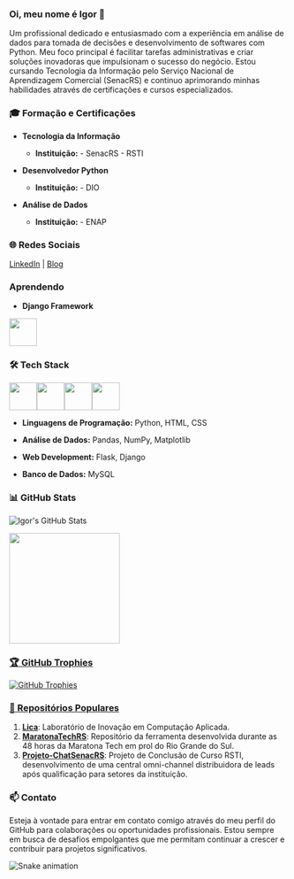 ### Oi, meu nome é Igor 👋

Um profissional dedicado e entusiasmado com a experiência em análise de dados para tomada de decisões e desenvolvimento de softwares com Python. Meu foco principal é facilitar tarefas administrativas e criar soluções inovadoras que impulsionam o sucesso do negócio. Estou cursando Tecnologia da Informação pelo Serviço Nacional de Aprendizagem Comercial (SenacRS) e continuo aprimorando minhas habilidades através de certificações e cursos especializados.

### 🎓 Formação e Certificações

- **Tecnologia da Informação**
  - **Instituição:** - SenacRS - RSTI

- **Desenvolvedor Python**
  - **Instituição:** - DIO 
  
- **Análise de Dados**
  - **Instituição:** - ENAP
  

### 🌐 Redes Sociais

[LinkedIn](https://www.linkedin.com/in/igorrodrigz) | [Blog](https://igorrodrigz.dev/blog)

### Aprendendo
- **Django Framework**
  
<img height=50px width=50px src="https://cdn.jsdelivr.net/gh/devicons/devicon@latest/icons/django/django-plain.svg" />  

### 🛠️ Tech Stack
<div id=linguagens><img height=50px width=50px src="https://cdn.jsdelivr.net/gh/devicons/devicon@latest/icons/python/python-original.svg" /><img heigth=50px width=50px src="https://cdn.jsdelivr.net/gh/devicons/devicon@latest/icons/html5/html5-plain-wordmark.svg" /><img heigth=50px width=50px src="https://cdn.jsdelivr.net/gh/devicons/devicon@latest/icons/css3/css3-plain-wordmark.svg" /><img height=50px width=50px src="https://cdn.jsdelivr.net/gh/devicons/devicon@latest/icons/github/github-original.svg" /></div>

- **Linguagens de Programação:**
  Python, HTML, CSS

- **Análise de Dados:**
  Pandas, NumPy, Matplotlib
  
- **Web Development:**
  Flask, Django
  
- **Banco de Dados:**
  MySQL
  
### 📊 GitHub Stats

![Igor's GitHub Stats](https://github-readme-stats.vercel.app/api?username=igorrodrigz&show_icons=true&theme=radical)
<div>
<a href="https://github.com/igorrodrigz">
<img loading="lazy" height="200em" src="https://github-readme-stats.vercel.app/api/top-langs/?username=igorrodrigz&layout=compact&langs_count=7&theme=radical"/>

</div>

### 🏆 GitHub Trophies

![GitHub Trophies](https://github-profile-trophy.vercel.app/?username=igorrodrigz&theme=radical)

### 📂 Repositórios Populares

1. **[Lica](https://github.com/LICA24)**: Laboratório de Inovação em Computação Aplicada.
2. **[MaratonaTechRS](https://github.com/igorrodrigz/MaratonaTechRS)**: Repositório da ferramenta desenvolvida durante as 48 horas da Maratona Tech em prol do Rio Grande do Sul.
3. **[Projeto-ChatSenacRS](https://github.com/igorrodrigz/Projeto-ChatSenacRS)**: Projeto de Conclusão de Curso RSTI, desenvolvimento de uma central omni-channel distribuidora de leads após qualificação para setores da instituição.

### 📫 Contato

Esteja à vontade para entrar em contato comigo através do meu perfil do GitHub para colaborações ou oportunidades profissionais. Estou sempre em busca de desafios empolgantes que me permitam continuar a crescer e contribuir para projetos significativos.

![Snake animation](https://github.com/igorrodrigz/igorrodrigz/blob/output/github-contribution-grid-snake.svg)

